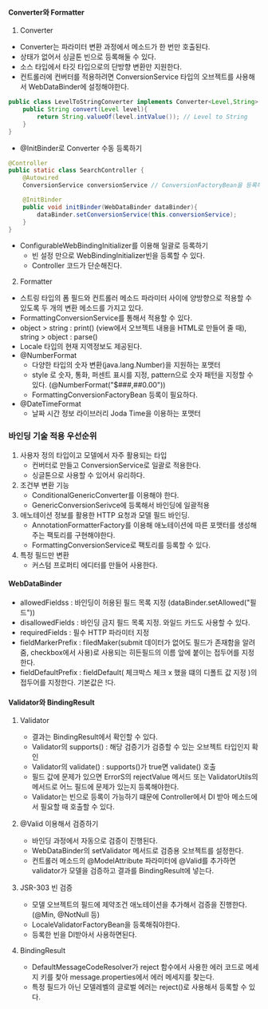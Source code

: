#### Converter와 Formatter

1. Converter
- Converter는 파라미터 변환 과정에서 메소드가 한 번만 호출된다.
- 상태가 없어서 싱글톤 빈으로 등록해둘 수 있다.
- 소스 타입에서 타깃 타입으로의 단방향 변환만 지원한다.
- 컨트롤러에 컨버터를 적용하려면 ConversionService 타입의 오브젝트를 사용해서 WebDataBinder에 설정해야한다.

``` java
public class LevelToStringConverter implements Converter<Level,String> {
    public String convert(Level level){
        return String.valueOf(level.intValue()); // Level to String
    }
}
```
- @InitBinder로 Converter 수동 등록하기

```java
@Controller
public static class SearchController {
    @Autowired
    ConversionService conversionService // ConversionFactoryBean을 등록해두어야 한다.

    @InitBinder
    public void initBinder(WebDataBinder dataBinder){
        dataBinder.setConversionService(this.conversionService);
    }
}

```

- ConfigurableWebBindingInitializer를 이용해 일괄로 등록하기 
    - 빈 설정 만으로 WebBindingInitializer빈을 등록할 수 있다.
    - Controller 코드가 단순해진다.

2. Formatter
- 스트링 타입의 폼 필드와 컨트롤러 메소드 파라미터 사이에 양방향으로 적용할 수 있도록 두 개의 변환 메소드를 가지고 있다.
- FormattingConversionService를 통해서 적용할 수 있다.
- object > string : print() (view에서 오브젝트 내용을 HTML로 만들어 줄 때), string > object : parse()
- Locale 타입의 현재 지역정보도 제공된다.
- @NumberFormat
    - 다양한 타입의 숫자 변환(java.lang.Number)을 지원하는 포맷터
    - style 로 숫자, 통화, 퍼센트 표시를 지정, pattern으로 숫자 패턴을 지정할 수 있다. (@NumberFormat("$###,##0.00"))
    - FormattingConversionFactoryBean 등록이 필요하다.
- @DateTimeFormat
    - 날짜 시간 정보 라이브러리 Joda Time을 이용하는 포맷터

### 바인딩 기술 적용 우선순위

1. 사용자 정의 타입이고 모델에서 자주 활용되는 타입
    - 컨버터로 만들고 ConversionService로 일괄로 적용한다.
    - 싱글톤으로 사용할 수 있어서 유리하다.
2. 조건부 변환 기능
    - ConditionalGenericConverter를 이용해야 한다.
    - GenericConversionSerivce에 등록해서 바인딩에 일괄적용
3. 애노테이션 정보를 활용한 HTTP 요청과 모델 필드 바인딩.
    - AnnotationFormatterFactory를 이용해 애노테이션에 따른 포맷터를 생성해주는 팩토리를 구현해야한다.
    - FormattingConversionService로 팩토리를 등록할 수 있다.
4. 특정 필드만 변환
    - 커스텀 프로퍼티 에디터를 만들어 사용한다.

#### WebDataBinder

- allowedFieldss : 바인딩이 허용된 필드 목록 지정 (dataBinder.setAllowed("필드"))
- disallowedFields : 바인딩 금지 필드 목록 지정. 와일드 카드도 사용할 수 있다.
- requiredFields : 필수 HTTP 파라미터 지정
- fieldMarkerPrefix : filedMaker(submit 데이터가 없어도 필드가 존재함을 알려줌, checkbox에서 사용)로 사용되는 히든필드의 이름 앞에 붙이는 접두어를 지정한다.
- fieldDefaultPrefix : fieldDefault( 체크박스 체크 x 했을 떄의 디폴트 값 지정 )의 접두어를 지정한다. 기본값은 !다.

#### Validator와 BindingResult

1. Validator
    - 결과는 BindingResult에서 확인할 수 있다.
    - Validator의 supports() : 해당 검증기가 검증할 수 있는 오브젝트 타입인지 확인
    - Validator의 validate() : supports()가 true면 validate() 호출
    - 필드 값에 문제가 있으면 ErrorS의 rejectValue 메서드 또는 ValidatorUtils의 메서드로 어느 필드에 문제가 있는지 등록해야한다.
    - Validator는 빈으로 등록이 가능하기 떄문에 Controller에서 DI 받아 메소드에서 필요할 때 호출할 수 있다.

2. @Valid 이용해서 검증하기 
    - 바인딩 과정에서 자동으로 검증이 진행된다.
    - WebDataBinder의 setValidator 메서드로 검증용 오브젝트를 설정한다.
    - 컨트롤러 메소드의 @ModelAttribute 파라미터에 @Valid를 추가하면 validator가 모델을 검증하고 결과를 BindingResult에 넣는다.

3. JSR-303 빈 검증
    - 모델 오브젝트의 필드에 제약조건 애노테이션을 추가해서 검증을 진행한다. (@Min, @NotNull 등)
    - LocaleValidatorFactoryBean을 등록해줘야한다.
    - 등록한 빈을 DI받아서 사용하면된다.

4. BindingResult
    - DefaultMessageCodeResolver가 reject 함수에서 사용한 에러 코드로 메세지 키를 찾아 message.properties에서 에러 메세지를 찾는다.
    - 특정 필드가 아닌 모델레벨의 글로벌 에러는 reject()로 사용해서 등록할 수 있다.
